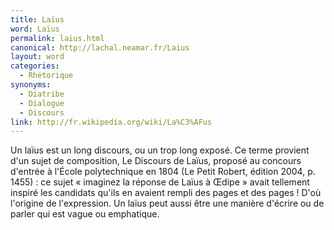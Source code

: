 ```yaml
---
title: Laïus
word: Laïus
permalink: laius.html
canonical: http://lachal.neamar.fr/Laius
layout: word
categories:
  - Rhétorique
synonyms:
  - Diatribe
  - Dialogue
  - Discours
link: http://fr.wikipedia.org/wiki/La%C3%AFus
---
```


Un laïus est un long discours, ou un trop long exposé. Ce terme provient d'un sujet de composition, Le Discours de Laïus, proposé au concours d'entrée à l'École polytechnique en 1804 (Le Petit Robert, édition 2004, p. 1455) : ce sujet « imaginez la réponse de Laïus à Œdipe » avait tellement inspiré les candidats qu'ils en avaient rempli des pages et des pages !
D'où l'origine de l'expression.
Un laïus peut aussi être une manière d'écrire ou de parler qui est vague ou emphatique.


